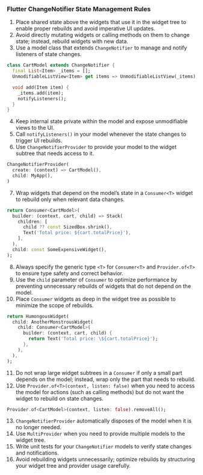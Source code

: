 ### Flutter ChangeNotifier State Management Rules

1. Place shared state above the widgets that use it in the widget tree to enable proper rebuilds and avoid imperative UI updates.
2. Avoid directly mutating widgets or calling methods on them to change state; instead, rebuild widgets with new data.
3. Use a model class that extends `ChangeNotifier` to manage and notify listeners of state changes.
```dart
class CartModel extends ChangeNotifier {
  final List<Item> _items = [];
  UnmodifiableListView<Item> get items => UnmodifiableListView(_items);

  void add(Item item) {
    _items.add(item);
    notifyListeners();
  }
}
```
4. Keep internal state private within the model and expose unmodifiable views to the UI.
5. Call `notifyListeners()` in your model whenever the state changes to trigger UI rebuilds.
6. Use `ChangeNotifierProvider` to provide your model to the widget subtree that needs access to it.
```dart
ChangeNotifierProvider(
  create: (context) => CartModel(),
  child: MyApp(),
)
```
7. Wrap widgets that depend on the model’s state in a `Consumer<T>` widget to rebuild only when relevant data changes.
```dart
return Consumer<CartModel>(
  builder: (context, cart, child) => Stack(
    children: [
      child ?? const SizedBox.shrink(),
      Text('Total price: ${cart.totalPrice}'),
    ],
  ),
  child: const SomeExpensiveWidget(),
);
```
8. Always specify the generic type `<T>` for `Consumer<T>` and `Provider.of<T>` to ensure type safety and correct behavior.
9. Use the `child` parameter of `Consumer` to optimize performance by preventing unnecessary rebuilds of widgets that do not depend on the model.
10. Place `Consumer` widgets as deep in the widget tree as possible to minimize the scope of rebuilds.
```dart
return HumongousWidget(
  child: AnotherMonstrousWidget(
    child: Consumer<CartModel>(
      builder: (context, cart, child) {
        return Text('Total price: \${cart.totalPrice}');
      },
    ),
  ),
);
```
11. Do not wrap large widget subtrees in a `Consumer` if only a small part depends on the model; instead, wrap only the part that needs to rebuild.
12. Use `Provider.of<T>(context, listen: false)` when you need to access the model for actions (such as calling methods) but do not want the widget to rebuild on state changes.
```dart
Provider.of<CartModel>(context, listen: false).removeAll();
```
13. `ChangeNotifierProvider` automatically disposes of the model when it is no longer needed.
14. Use `MultiProvider` when you need to provide multiple models to the widget tree.
15. Write unit tests for your `ChangeNotifier` models to verify state changes and notifications.
16. Avoid rebuilding widgets unnecessarily; optimize rebuilds by structuring your widget tree and provider usage carefully.

